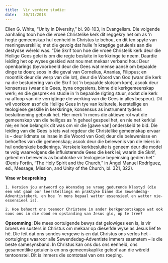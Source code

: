 ```yaml
---
title:  Vir verdere studie:
date:   30/11/2018
---
```


 
Ellen G. White, “Unity in Diversity,” bl. 98-103, in Evangelism. Die volgende aanhaling toon hoe die vroeë Christelike kerk dit reggekry het om as ’n hegte gemeenskap hul eenheid in Christus te behou, en dit ten spyte van meningsverskille; met die gevolg dat hulle ’n kragtige getuienis aan die destydse wêreld was. “Die Skrif toon hoe die vroeë Christelik kerk deur die Heilige Gees gelei is om die regte besluite in kerkkringe te neem. Daardie leiding het op wyses geskied wat nou met mekaar verband hou: Deur openbarings (byvoorbeeld deur die Gees wat mense aansê om bepaalde dinge te doen; soos in die geval van Cornelius, Ananias, Filippus; en moontlik deur die werp van die lot), deur die Woord van God (waar die kerk na die bestudering van die Skrif tot ’n bepaalde slotsom kom), asook deur konsensus (waar die Gees, byna ongesiens, binne die kerkgemeenskap werk; en die gesprek en studie in ’n bepaalde rigting stuur, sodat die kerk na afloop van die verrigtinge die werking van die Gees in alles bespeur). Dit wil voorkom asof die Heilige Gees in tye van kulturele, leerstellige en teologiese geskille in kerkkringe, konsensus as instrument tydens besluitneming gebruik het. Hier merk ’n mens die aktiewe rol wat die gemeenskap van die heiliges as ’n geheel gespeel het, en nie net kerklui nie; en hoe belangrik dit was om vir die [gawe van] onderskeid te bid. Die leiding van die Gees is iets wat regdeur die Christelike gemeenskap ervaar is – deur lidmate se insae in die Woord van God; deur die belewenisse en behoeftes van die gemeenskap; asook deur die belewenis van die leiers in hul onderskeie bedienings. Verskeie kerkbesluite is geneem deur die model te volg waarvolgens die influisterende Gees die kerk lei; waarin die Skrif, gebed en belewenis as boublokke vir teologiese bepeinsing gedien het” (Denis Fortin, “The Holy Spirit and the Church,” in Ángel Manuel Rodríguez, ed., Message, Mission, and Unity of the Church, bl. 321, 322). 

**Vrae vr bespreking** 

`1. Hersien jou antwoord op Woensdag se vraag gedurende klastyd (die een wat gaan oor leerstellings en praktyke binne die Sewendedag-Adventistekerk, en hoe ’n mens bepaal watter essensieel en watter nie-essensieel is).` 

`2. Hoe behoort ons teenoor Christene in ander kerkgenootskappe wat ook soos ons in die dood en opstanding van Jesus glo, op te tree?` 

**Opsomming**: Die mees oortuigende bewys dat gelowiges een is, is vir broers en susters in Christus om mekaar op dieselfde wyse as Jesus lief te hê. Die feit dat ons sondes vergewe is en dat Christus ons verlos het – oortuigings waaroor alle Sewendedag-Adventiste immers saamstem – is die beste samesynsband. In Christus kan ons dus ons eenheid, ons gesamentlike getuienis en ons gemeenskaplike geloof aan die wêreld tentoonstel. Dit is immers die somtotaal van ons roeping.